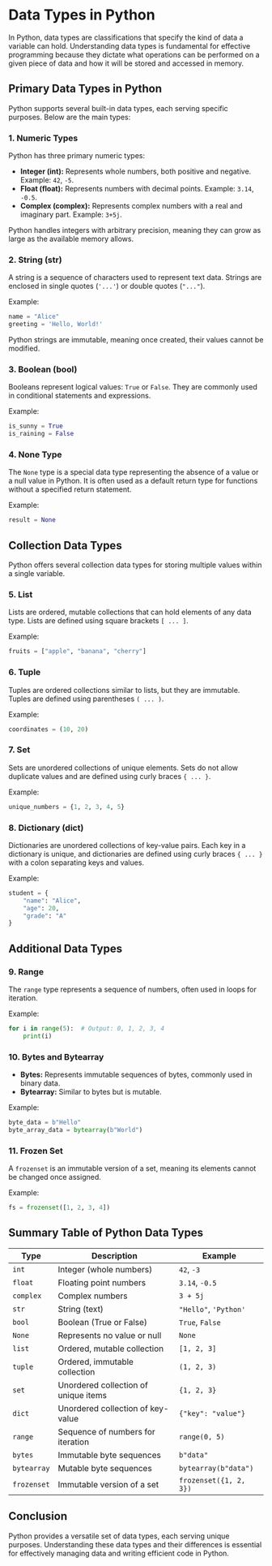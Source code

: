 # Data Types in Python

In Python, data types are classifications that specify the kind of data a variable can hold. Understanding data types is fundamental for effective programming because they dictate what operations can be performed on a given piece of data and how it will be stored and accessed in memory.

## Primary Data Types in Python

Python supports several built-in data types, each serving specific purposes. Below are the main types:

### 1. Numeric Types

Python has three primary numeric types:

- **Integer (int):** Represents whole numbers, both positive and negative. Example: `42`, `-5`.
- **Float (float):** Represents numbers with decimal points. Example: `3.14`, `-0.5`.
- **Complex (complex):** Represents complex numbers with a real and imaginary part. Example: `3+5j`.

Python handles integers with arbitrary precision, meaning they can grow as large as the available memory allows.

### 2. String (str)

A string is a sequence of characters used to represent text data. Strings are enclosed in single quotes (`'...'`) or double quotes (`"..."`).

Example:
```python
name = "Alice"
greeting = 'Hello, World!'
```

Python strings are immutable, meaning once created, their values cannot be modified.

### 3. Boolean (bool)

Booleans represent logical values: `True` or `False`. They are commonly used in conditional statements and expressions.

Example:
```python
is_sunny = True
is_raining = False
```

### 4. None Type

The `None` type is a special data type representing the absence of a value or a null value in Python. It is often used as a default return type for functions without a specified return statement.

Example:
```python
result = None
```

## Collection Data Types

Python offers several collection data types for storing multiple values within a single variable.

### 5. List

Lists are ordered, mutable collections that can hold elements of any data type. Lists are defined using square brackets `[ ... ]`.

Example:
```python
fruits = ["apple", "banana", "cherry"]
```

### 6. Tuple

Tuples are ordered collections similar to lists, but they are immutable. Tuples are defined using parentheses `( ... )`.

Example:
```python
coordinates = (10, 20)
```

### 7. Set

Sets are unordered collections of unique elements. Sets do not allow duplicate values and are defined using curly braces `{ ... }`.

Example:
```python
unique_numbers = {1, 2, 3, 4, 5}
```

### 8. Dictionary (dict)

Dictionaries are unordered collections of key-value pairs. Each key in a dictionary is unique, and dictionaries are defined using curly braces `{ ... }` with a colon separating keys and values.

Example:
```python
student = {
    "name": "Alice",
    "age": 20,
    "grade": "A"
}
```

## Additional Data Types

### 9. Range

The `range` type represents a sequence of numbers, often used in loops for iteration.

Example:
```python
for i in range(5):  # Output: 0, 1, 2, 3, 4
    print(i)
```

### 10. Bytes and Bytearray

- **Bytes:** Represents immutable sequences of bytes, commonly used in binary data.
- **Bytearray:** Similar to bytes but is mutable.

Example:
```python
byte_data = b"Hello"
byte_array_data = bytearray(b"World")
```

### 11. Frozen Set

A `frozenset` is an immutable version of a set, meaning its elements cannot be changed once assigned.

Example:
```python
fs = frozenset([1, 2, 3, 4])
```

## Summary Table of Python Data Types

| Type         | Description                          | Example                        |
|--------------|--------------------------------------|--------------------------------|
| `int`        | Integer (whole numbers)              | `42`, `-3`                     |
| `float`      | Floating point numbers               | `3.14`, `-0.5`                 |
| `complex`    | Complex numbers                      | `3 + 5j`                       |
| `str`        | String (text)                        | `"Hello"`, `'Python'`          |
| `bool`       | Boolean (True or False)              | `True`, `False`                |
| `None`       | Represents no value or null          | `None`                         |
| `list`       | Ordered, mutable collection          | `[1, 2, 3]`                    |
| `tuple`      | Ordered, immutable collection        | `(1, 2, 3)`                    |
| `set`        | Unordered collection of unique items | `{1, 2, 3}`                    |
| `dict`       | Unordered collection of key-value    | `{"key": "value"}`             |
| `range`      | Sequence of numbers for iteration    | `range(0, 5)`                  |
| `bytes`      | Immutable byte sequences             | `b"data"`                      |
| `bytearray`  | Mutable byte sequences               | `bytearray(b"data")`           |
| `frozenset`  | Immutable version of a set           | `frozenset({1, 2, 3})`         |

## Conclusion

Python provides a versatile set of data types, each serving unique purposes. Understanding these data types and their differences is essential for effectively managing data and writing efficient code in Python.